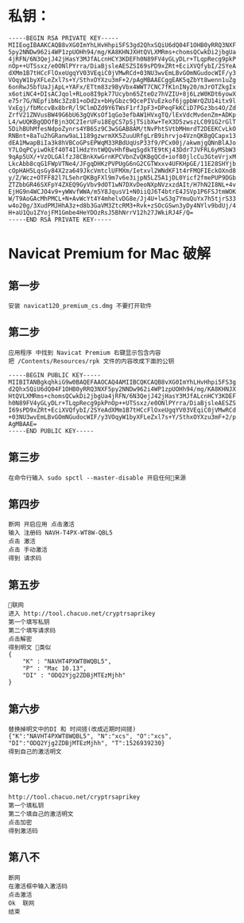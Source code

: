 # 私钥：
``` VIM
-----BEGIN RSA PRIVATE KEY-----
MIIEogIBAAKCAQB8vXG0ImYhLHvHhpi5FS3gd2QhxSQiU6dQ04F1OHB0yRRQ3NXF
5py2NNDw962i4WP1zpUOHh94/mg/KA8KHNJXHtQVLXMRms+chomsQCwkDi2jbgUa
4jRFN/6N3QejJ42jHasY3MJfALcnHCY3KDEFh0N89FV4yGLyDLr+TLqpRecg9pkP
nOp++UTSsxz/e0ONlPYrra/DiaBjsleAESZSI69sPD9xZRt+EciXVQfybI/2SYeA
dXMm1B7tHCcFlOxeUgqYV03VEqiC0jVMwRCd+03NU3wvEmLBvGOmNGudocWIF/y3
VOqyW1byXFLeZxl7s+Y/SthxOYXzu3mF+2/pAgMBAAECggEAK5qZbYt8wenn1uZg
6onRwJ5bfUaJjApL+YAFx/ETtm83z9ByVbx4WWT7CNC7fK1nINy20/mJrOTZkgIx
x6otiNC4+DIsACJqol+RLoo8I9pk77Ucybn65ZteOz7hVZIU+8j6LzW0KDt6yowX
e75r7G/NEpfibNc3Zz81+oDd2x+bHyGbzc9QcePIVuEzkof6jgpbWrQZU14itx9l
VxEgj/fbMccvBx8brR/l9ClmDZd9Y6TWsF1rfJpF3+DPeqFkKCiD7PGz3bs4O/Zd
ZrfV21ZNVusBW49G6bU63gQVKsOf1qGo3efbAW1HVxgTQ/lExVdcMvdenZm+ADKp
L4/wUQKBgQDOfBjn3OC2IerUFu18EgCS7pSjTSibXw+TeX3D5zwszLC091G2rGlT
5DihBUhMfesNdpoZynrs4YB6Sz9C3wSGAB8AM/tNvPhtSVtbMHmrdT2DEEKCvLkO
RNBnt+8aTu2hGRanw9aL1189gzwrmXK5ZuuURfgLrB9ihrvjo4VznQKBgQCapx13
dEA1MwapBiIa3k8hVBCoGPsEPWqM33RBdUqUsP33f9/PCx00j/akwmjgQNnBlAJo
Y7LOqPCyiwOkEf40T4IlHdzYntWQQvHhfBwqSgdkTE9tKj43Ddr7JVFRL6yMSbW3
9qAp5UX/+VzOLGAlfzJ8CBnkXwGrnKPCVbnZvQKBgQCd+iof80jlcCu3GteVrjxM
LkcAbb8cqG1FWpVTNe4/JFgqDHKzPVPUgG6nG2CGTWxxv4UFKHpGE/11E28SHYjb
cOpHAH5LqsGy84X2za649JkcVmtclUFMXm/Ietxvl2WNdKF1t4rFMQFIEckOXnd8
y/Z/Wcz+OTFF82l7L5ehrQKBgFXl9m7v6e3ijpN5LZ5A1jDL0Yicf2fmePUP9DGb
ZTZbbGR46SXFpY4ZXEQ9GyVbv9dOT1wN7DXvDeoNXpNVzxzdAIt/H7hN2I8NL+4v
EjHG9n4WCJO4v9+yWWvfWWA/m5Y8JqusV1+N0iiQJ6T4btrE4JSVp1P6FSJtmWOK
W/T9AoGAcMhPMCL+N+AvWcYt4Y4mhelvDG8e/Jj4U+lwS3g7YmuQuYx7h5tjrS33
w4o20g/3XudPMJHhA3z+d8b3GaVM3ZtcRM3+Rvk+zSOcGSwn3yDy4NYlv9bdUj/4
H+aU1Qu1ZYojFM1Gmbe4HeYDOzRsJ5BhNrrV12h27JWkiRJ4F/Q=
-----END RSA PRIVATE KEY-----
```

# Navicat Premium for Mac 破解

## 第一步
    安装 navicat120_premium_cs.dmg 不要打开软件
## 第二步
    应用程序 中找到 Navicat Premium 右键显示包含内容
    把 /Contents/Resources/rpk 文件的内容改成下面的公钥

``` VIM
-----BEGIN PUBLIC KEY-----
MIIBITANBgkqhkiG9w0BAQEFAAOCAQ4AMIIBCQKCAQB8vXG0ImYhLHvHhpi5FS3g
d2QhxSQiU6dQ04F1OHB0yRRQ3NXF5py2NNDw962i4WP1zpUOHh94/mg/KA8KHNJX
HtQVLXMRms+chomsQCwkDi2jbgUa4jRFN/6N3QejJ42jHasY3MJfALcnHCY3KDEF
h0N89FV4yGLyDLr+TLqpRecg9pkPnOp++UTSsxz/e0ONlPYrra/DiaBjsleAESZS
I69sPD9xZRt+EciXVQfybI/2SYeAdXMm1B7tHCcFlOxeUgqYV03VEqiC0jVMwRCd
+03NU3wvEmLBvGOmNGudocWIF/y3VOqyW1byXFLeZxl7s+Y/SthxOYXzu3mF+2/p
AgMBAAE=
-----END PUBLIC KEY-----
```
## 第三步
    在命令行输入 sudo spctl --master-disable 开启任何来源

## 第四步
    断网 开启应用 点击激活
    输入 注册码 NAVH-T4PX-WT8W-QBL5
    点击 激活
    点击 手动激活
    得到 请求码

## 第五步
    联网
    进入 http://tool.chacuo.net/cryptrsaprikey
    第一个填写私钥
    第二个填写请求码
    点击解密
    得到明文 类似
    {
        "K" : "NAVHT4PXWT8WQBL5",
        "P" : "Mac 10.13",
        "DI" : "ODQ2Yjg2ZDBjMTEzMjhh"
    }
## 第六步

    替换掉明文中的DI 和 时间搓(改成近期时间搓)
    {"K":"NAVHT4PXWT8WQBL5", "N":"xcs", "O":"xcs", "DI":"ODQ2Yjg2ZDBjMTEzMjhh", "T":1526939230}
    得到自己的激活明文

## 第七步
    http://tool.chacuo.net/cryptrsaprikey
    第一个填私钥
    第二个填自己的激活明文
    点击加密
    得到激活码
## 第八不
    断网
    在激活框中输入激活码
    点击激活
    Ok  联网
    结束